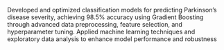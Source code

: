 Developed and optimized classification models for predicting Parkinson’s disease severity, achieving 98.5% accuracy using Gradient Boosting through advanced data preprocessing, feature selection, and hyperparameter tuning.
Applied machine learning techniques and exploratory data analysis to enhance model performance and robustness
